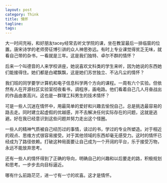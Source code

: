 ```yaml
---
layout: post
category: Think
title: 情怀
tagline:
tags:
---
```

大一时间充裕，和好朋友tacey经常去听文学院的课，坐在教室最后一排临窗的位置。唐宋诗学的老师旁征博引讲的众人神思弥远。有时上专业课觉得贫乏无味，就看自己带的杂书，一看就是三年。这是我们独特、卓尔不群的情怀？

后来一个叫德音的人来学校讲座，她说喜欢文科类的学生来听，因为她说的东西她们能接得住。她们都是白裙飘飘，这是她们苏世独立、不沾凡尘的情怀？

我们班的同学要学计算机和电子信息科学两个方向的课程。一周有六个实验。但依然有人在开源社区实验室彻夜看书，调程序，画电路。他们看着自己几人月奋战出的作品由衷高兴。这也是一群理工科男生的技术情怀？

可是一些人沉迷在情怀中，用最简单的爱好和兴趣去愉悦自己，总是挑选最容易的路去走。同时建立起虚假的优越感，并不去解决任何实际存在的问题，这就是逃避。好在我已经意识到这些问题并努力走出这个怪圈。

一些人的精神气质被自己经历过的事情，读过的书，学过的专业所塑造。对于相近的观点、思维方式很容易接受。对于其他领域的东西却毫无感受力。这时的情怀已经成为了路径依赖。打破这种局面要让自己成为一个开阔的平台，乐于接受万物，永远不能放弃思考。

还有一些人的情怀得到了正确的导向，明确自己的兴趣和以后要走的路，积极规划和思考。一步步去向目标逼近。

哪有什么前路茫茫，进一寸有一寸的欢喜。这才是情怀。

